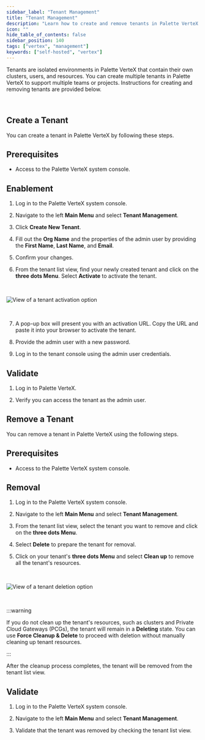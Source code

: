 ```yaml
---
sidebar_label: "Tenant Management"
title: "Tenant Management"
description: "Learn how to create and remove tenants in Palette VerteX."
icon: ""
hide_table_of_contents: false
sidebar_position: 140
tags: ["vertex", "management"]
keywords: ["self-hosted", "vertex"]
---
```


Tenants are isolated environments in Palette VerteX that contain their own clusters, users, and resources. You can
create multiple tenants in Palette VerteX to support multiple teams or projects. Instructions for creating and removing
tenants are provided below.

<br />

## Create a Tenant

You can create a tenant in Palette VerteX by following these steps.

## Prerequisites

- Access to the Palette VerteX system console.

## Enablement

1. Log in to the Palette VerteX system console.

2. Navigate to the left **Main Menu** and select **Tenant Management**.

3. Click **Create New Tenant**.

4. Fill out the **Org Name** and the properties of the admin user by providing the **First Name**, **Last Name**, and
   **Email**.

5. Confirm your changes.

6. From the tenant list view, find your newly created tenant and click on the **three dots Menu**. Select **Activate**
   to activate the tenant.

<br />

![View of a tenant activation option](/vertex_system-management_tenant-management_activate-tenant.webp)

<br />

7. A pop-up box will present you with an activation URL. Copy the URL and paste it into your browser to activate the
   tenant.

8. Provide the admin user with a new password.

9. Log in to the tenant console using the admin user credentials.

## Validate

1. Log in to Palette VerteX.

2. Verify you can access the tenant as the admin user.

## Remove a Tenant

You can remove a tenant in Palette VerteX using the following steps.

## Prerequisites

- Access to the Palette VerteX system console.

## Removal

1. Log in to the Palette VerteX system console.

2. Navigate to the left **Main Menu** and select **Tenant Management**.

3. From the tenant list view, select the tenant you want to remove and click on the **three dots Menu**.

4. Select **Delete** to prepare the tenant for removal.

5. Click on your tenant's **three dots Menu** and select **Clean up** to remove all the tenant's resources.

<br />

![View of a tenant deletion option](/vertex_system-management_tenant-management_remove-tenant.webp)

<br />

:::warning

If you do not clean up the tenant's resources, such as clusters and Private Cloud Gateways (PCGs), the tenant will
remain in a **Deleting** state. You can use **Force Cleanup & Delete** to proceed with deletion without manually
cleaning up tenant resources.

:::

After the cleanup process completes, the tenant will be removed from the tenant list view.

## Validate

1. Log in to the Palette VerteX system console.

2. Navigate to the left **Main Menu** and select **Tenant Management**.

3. Validate that the tenant was removed by checking the tenant list view.
